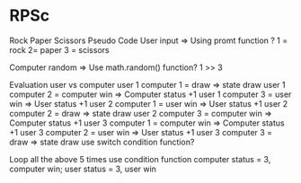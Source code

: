 # RPSc
Rock Paper Scissors
Pseudo Code
User input => Using promt function ?
    1 = rock
    2= paper
    3 = scissors

Computer random => Use math.random() function?
    1 >> 3

Evaluation user vs computer
    user 1 computer 1 = draw => state draw
    user 1 computer 2 = computer win => Computer status +1
    user 1 computer 3 = user win => User status +1
    user 2 computer 1 = user win => User status +1
    user 2 computer 2 = draw => state draw
    user 2 computer 3 = computer win => Computer status +1
    user 3 computer 1 = computer win => Computer status +1
    user 3 computer 2 = user win => User status +1
    user 3 computer 3 = draw => state draw
use switch condition function?

Loop all the above 5 times use condition function computer status = 3, computer win; user status = 3, user win
